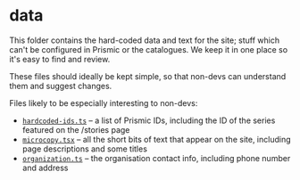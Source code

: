 # data

This folder contains the hard-coded data and text for the site; stuff which can't be configured in Prismic or the catalogues.
We keep it in one place so it's easy to find and review.

These files should ideally be kept simple, so that non-devs can understand them and suggest changes.

Files likely to be especially interesting to non-devs:

* [`hardcoded-ids.ts`](./hardcoded-ids.ts) – a list of Prismic IDs, including the ID of the series featured on the /stories page
* [`microcopy.tsx`](./microcopy.tsx) – all the short bits of text that appear on the site, including page descriptions and some titles
* [`organization.ts`](./organization.ts) – the organisation contact info, including phone number and address
